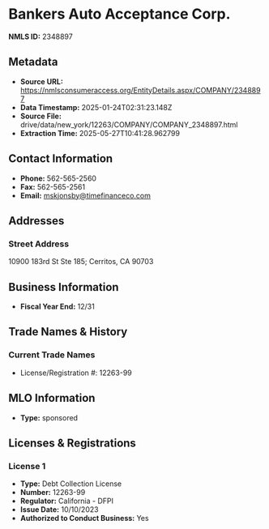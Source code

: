 # Bankers Auto Acceptance Corp.

**NMLS ID:** 2348897

## Metadata
- **Source URL:** https://nmlsconsumeraccess.org/EntityDetails.aspx/COMPANY/2348897
- **Data Timestamp:** 2025-01-24T02:31:23.148Z
- **Source File:** drive/data/new_york/12263/COMPANY/COMPANY_2348897.html
- **Extraction Time:** 2025-05-27T10:41:28.962799

## Contact Information
- **Phone:** 562-565-2560
- **Fax:** 562-565-2561
- **Email:** mskjonsby@timefinanceco.com

## Addresses
### Street Address
10900 183rd St Ste 185; Cerritos, CA 90703

## Business Information
- **Fiscal Year End:** 12/31

## Trade Names & History
### Current Trade Names
- License/Registration #: 12263-99

## MLO Information
- **Type:** sponsored

## Licenses & Registrations

### License 1
- **Type:** Debt Collection License
- **Number:** 12263-99
- **Regulator:** California - DFPI
- **Issue Date:** 10/10/2023
- **Authorized to Conduct Business:** Yes
